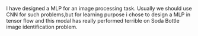 I have designed a MLP for an image processing task. Usually we should use CNN for such problems,but for learning purpose i chose to design a MLP in tensor flow and this modal has really performed terrible on Soda Bottle image identification problem.
